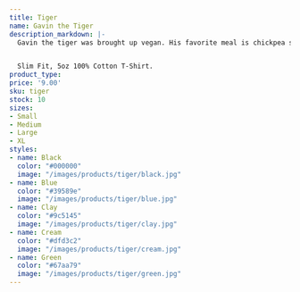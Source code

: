 ```yaml
---
title: Tiger
name: Gavin the Tiger
description_markdown: |-
  Gavin the tiger was brought up vegan. His favorite meal is chickpea salad with a lemon juice dressing.


  Slim Fit, 5oz 100% Cotton T-Shirt.
product_type: 
price: '9.00'
sku: tiger
stock: 10
sizes:
- Small
- Medium
- Large
- XL
styles:
- name: Black
  color: "#000000"
  image: "/images/products/tiger/black.jpg"
- name: Blue
  color: "#39589e"
  image: "/images/products/tiger/blue.jpg"
- name: Clay
  color: "#9c5145"
  image: "/images/products/tiger/clay.jpg"
- name: Cream
  color: "#dfd3c2"
  image: "/images/products/tiger/cream.jpg"
- name: Green
  color: "#67aa79"
  image: "/images/products/tiger/green.jpg"
---
```


